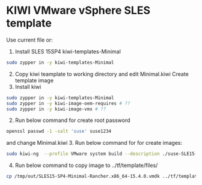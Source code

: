 # KIWI VMware vSphere SLES template
Use current file or:
1. Install SLES 15SP4 kiwi-templates-Minimal
```bash
sudo zypper in -y kiwi-templates-Minimal
```
2. Copy kiwi teamplate to working directory and edit Minimal.kiwi
Create template image
1. Install kiwi
```bash
sudo zypper in -y kiwi-templates-Minimal
sudo zypper in -y kiwi-image-oem-requires # ??
sudo zypper in -y kiwi-image-vmx # ??
```
2. Run below command for create root password 
```bash
openssl passwd -1 -salt 'suse' suse1234
```
and change Minimal.kiwi
3. Run below command for for create images:
```bash
sudo kiwi-ng  --profile VMware system build --description ./suse-SLE15-Enterprise-Minimal/ --target-dir /tmp/out
```
4. Run below command to copy image to ../tf/template/files/
```bash
cp /tmp/out/SLES15-SP4-Minimal-Rancher.x86_64-15.4.0.vmdk ../tf/template/files/
```
